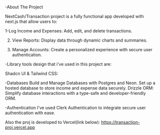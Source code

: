 -About The Project

 NextCash/Transaction project is a fully functional app developed with next.js that allow users to:

 1-Log Income and Expenses: Add, edit, and delete transactions.

 2. View Reports: Display data through dynamic charts and summaries.

 3. Manage Accounts: Create a personalized experience with secure user authentication.


-Library tools design that i've used in this project  are:
   
 Shadcn UI & Tailwind CSS:


-Databases
  Build and Manage Databases with Postgres and Neon.
  Set up a hosted database to store income and expense data securely.
  Drizzle ORM: Simplify database interactions with a type-safe and developer-friendly ORM.


-Authentication
  I've used Clerk Authentication to integrate secure user authentication with ease.

  Also the proj is developed to Vercel(link below):
  https://transaction-proj.vercel.app
    
